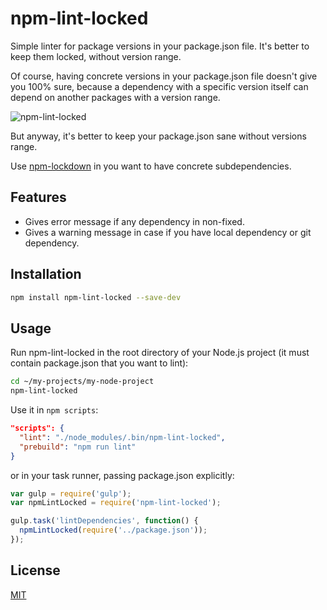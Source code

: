 npm-lint-locked
=========================

Simple linter for package versions in your package.json file. It's better to keep them locked, without version range.

Of course, having concrete versions in your package.json file doesn't give you 100% sure, because a dependency with a specific version itself can depend on another packages with a version range.

![npm-lint-locked](https://cloud.githubusercontent.com/assets/3672221/11880055/e7f4c224-a50f-11e5-99e0-9b08ddde8bc3.gif)

But anyway, it's better to keep your package.json sane without versions range.

Use [npm-lockdown](https://github.com/mozilla/npm-lockdown) in you want to have concrete subdependencies.

## Features

* Gives error message if any dependency in non-fixed.
* Gives a warning message in case if you have local dependency or git dependency.

## Installation

```bash
npm install npm-lint-locked --save-dev
```

## Usage

Run npm-lint-locked in the root directory of your Node.js project (it must contain package.json that you want to lint):

```bash
cd ~/my-projects/my-node-project
npm-lint-locked
```

Use it in `npm scripts`:

```json
"scripts": {
  "lint": "./node_modules/.bin/npm-lint-locked",
  "prebuild": "npm run lint"
}
```

or in your task runner, passing package.json explicitly:

```js
var gulp = require('gulp');
var npmLintLocked = require('npm-lint-locked');

gulp.task('lintDependencies', function() {
  npmLintLocked(require('../package.json'));
});
```

## License

[MIT](LICENSE)
